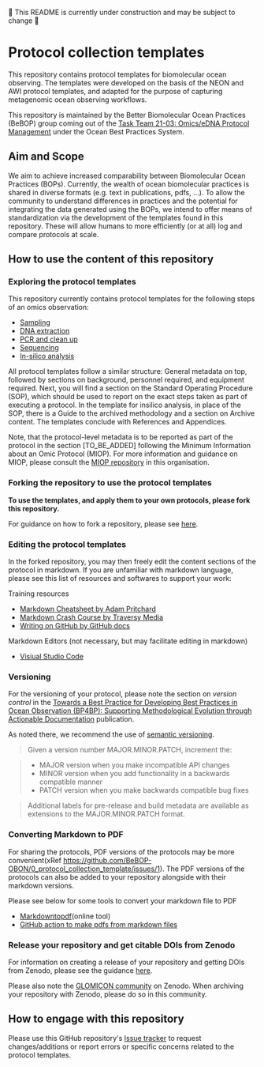 🚧 This README is currently under construction and may be subject to change 🚧

# Protocol collection templates

This repository contains protocol templates for biomolecular ocean observing. The templates were developed on the basis of the NEON and AWI protocol templates, and adapted for the purpose of capturing metagenomic ocean observing workflows. 

This repository is maintained by the Better Biomolecular Ocean Practices (BeBOP) group coming out of the [Task Team 21-03: Omics/eDNA Protocol Management](https://www.oceanbestpractices.org/about/task-teams/obps-task-team-21-03-omics-edna-protocol-management/) under the Ocean Best Practices System.

## Aim and Scope
We aim to achieve increased comparability between Biomolecular Ocean Practices (BOPs). Currently, the wealth of ocean biomolecular practices is shared in diverse formats (e.g. text in publications, pdfs, ...). To allow the community to understand differences in practices and the potential for integrating the data generated using the BOPs, we intend to offer means of standardization via the development of the templates found in this repository. These will allow humans to more efficiently (or at all) log and compare protocols at scale.

## How to use the content of this repository

### Exploring the protocol templates
This repository currently contains protocol templates for the following steps of an omics observation:
- [Sampling](https://github.com/BeBOP-OBON/0_protocol_collection_template/blob/main/protocol_template_sampling.md)
- [DNA extraction](https://github.com/BeBOP-OBON/0_protocol_collection_template/blob/main/protocol_template_DNA_extraction.md)
- [PCR and clean up](https://github.com/BeBOP-OBON/0_protocol_collection_template/blob/main/protocol_template_PCR.md)
- [Sequencing](https://github.com/BeBOP-OBON/0_protocol_collection_template/blob/main/protocol_template_sequencing.md)
- [In-silico analysis](https://github.com/BeBOP-OBON/0_protocol_collection_template/blob/main/protocol_template_insilico_analysis.md)

All protocol templates follow a similar structure: General metadata on top, followed by sections on background, personnel required, and equipment required. Next, you will find a section on the Standard Operating Procedure (SOP), which should be used to report on the exact steps taken as part of executing a protocol. In the template for insilico analysis, in place of the SOP, there is a Guide to the archived methodology and a section on Archive content. The templates conclude with References and Appendices.

Note, that the protocol-level metadata is to be reported as part of the protocol in the section [TO_BE_ADDED] following the Minimum Information about an Omic Protocol (MIOP). For more information and guidance on MIOP, please consult the [MIOP repository](https://github.com/BeBOP-OBON/miop) in this organisation.

### Forking the repository to use the protocol templates

**To use the templates, and apply them to your own protocols, please fork this repository.**

For guidance on how to fork a repository, please see [here](https://docs.github.com/en/get-started/quickstart/fork-a-repo).

### Editing the protocol templates
In the forked repository, you may then freely edit the content sections of the protocol in markdown. If you are unfamiliar with markdown language, please see this list of resources and softwares to support your work:

Training resources
- [Markdown Cheatsheet by Adam Pritchard](https://github.com/adam-p/markdown-here/wiki/Markdown-Cheatsheet)
- [Markdown Crash Course by Traversy Media](https://youtu.be/HUBNt18RFbo) 
- [Writing on GitHub by GitHub docs](https://docs.github.com/en/get-started/writing-on-github)

Markdown Editors (not necessary, but may facilitate editing in markdown)
- [Visiual Studio Code](https://code.visualstudio.com/Docs/languages/markdown)

### Versioning
For the versioning of your protocol, please note the section on _version control_ in the [Towards a Best Practice for Developing Best Practices in Ocean Observation (BP4BP): Supporting Methodological Evolution through Actionable Documentation](http://dx.doi.org/10.25607/OBP-781) publication. 

As noted there, we recommend the use of [semantic versioning](https://semver.org). 
> Given a version number MAJOR.MINOR.PATCH, increment the:

> - MAJOR version when you make incompatible API changes
> - MINOR version when you add functionality in a backwards compatible manner
> - PATCH version when you make backwards compatible bug fixes

> Additional labels for pre-release and build metadata are available as extensions to the MAJOR.MINOR.PATCH format.

### Converting Markdown to PDF
For sharing the protocols, PDF versions of the protocols may be more convenient(xRef https://github.com/BeBOP-OBON/0_protocol_collection_template/issues/1). The PDF versions of the protocols can also be added to your repository alongside with their markdown versions. 

Please see below for some tools to convert your markdown file to PDF
- [Markdowntopdf](https://www.markdowntopdf.com)(online tool)
- [GitHub action to make pdfs from markdown files](https://github.com/BaileyJM02/markdown-to-pdf)

### Release your repository and get citable DOIs from Zenodo

For information on creating a release of your repository and getting DOIs from Zenodo, please see the guidance [here](https://docs.github.com/en/repositories/archiving-a-github-repository/referencing-and-citing-content).

Please also note the [GLOMICON community](https://zenodo.org/communities/glomicon/) on Zenodo. When archiving your repository with Zenodo, please do so in this community.

## How to engage with this repository
Please use this GitHub repository's [Issue tracker](https://github.com/BeBOP-OBON/0_protocol_collection_template/issues) to request changes/additions or report errors or specific concerns related to the protocol templates.

